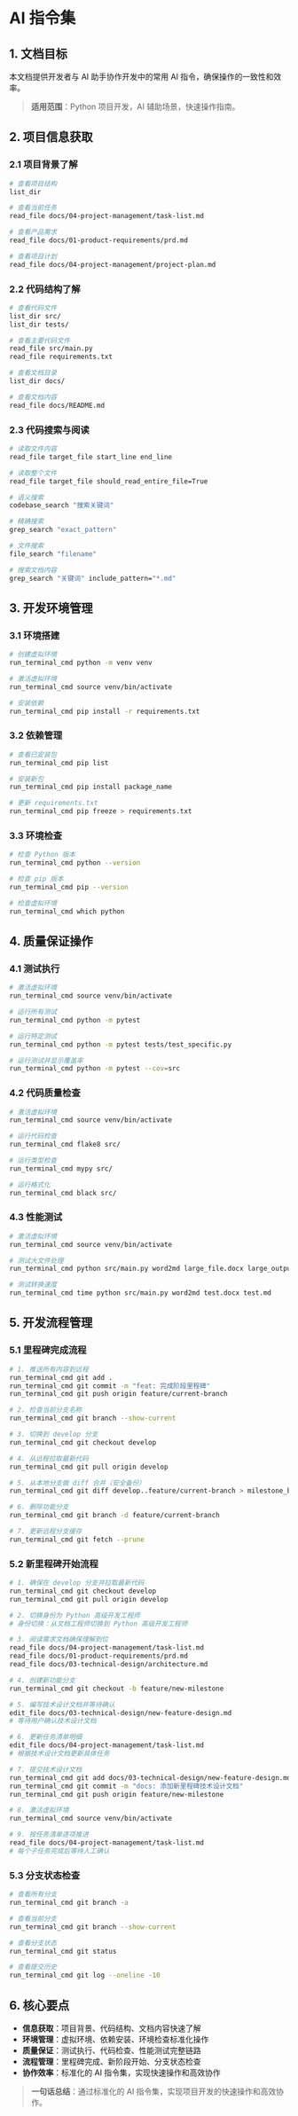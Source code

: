 # AI 指令集

## 1. 文档目标

本文档提供开发者与 AI 助手协作开发中的常用 AI 指令，确保操作的一致性和效率。

> **适用范围**：Python 项目开发，AI 辅助场景，快速操作指南。

## 2. 项目信息获取

### 2.1 项目背景了解

```bash
# 查看项目结构
list_dir

# 查看当前任务
read_file docs/04-project-management/task-list.md

# 查看产品需求
read_file docs/01-product-requirements/prd.md

# 查看项目计划
read_file docs/04-project-management/project-plan.md
```

### 2.2 代码结构了解

```bash
# 查看代码文件
list_dir src/
list_dir tests/

# 查看主要代码文件
read_file src/main.py
read_file requirements.txt

# 查看文档目录
list_dir docs/

# 查看文档内容
read_file docs/README.md
```

### 2.3 代码搜索与阅读

```bash
# 读取文件内容
read_file target_file start_line end_line

# 读取整个文件
read_file target_file should_read_entire_file=True

# 语义搜索
codebase_search "搜索关键词"

# 精确搜索
grep_search "exact_pattern"

# 文件搜索
file_search "filename"

# 搜索文档内容
grep_search "关键词" include_pattern="*.md"
```

## 3. 开发环境管理

### 3.1 环境搭建

```bash
# 创建虚拟环境
run_terminal_cmd python -m venv venv

# 激活虚拟环境
run_terminal_cmd source venv/bin/activate

# 安装依赖
run_terminal_cmd pip install -r requirements.txt
```

### 3.2 依赖管理

```bash
# 查看已安装包
run_terminal_cmd pip list

# 安装新包
run_terminal_cmd pip install package_name

# 更新 requirements.txt
run_terminal_cmd pip freeze > requirements.txt
```

### 3.3 环境检查

```bash
# 检查 Python 版本
run_terminal_cmd python --version

# 检查 pip 版本
run_terminal_cmd pip --version

# 检查虚拟环境
run_terminal_cmd which python
```

## 4. 质量保证操作

### 4.1 测试执行

```bash
# 激活虚拟环境
run_terminal_cmd source venv/bin/activate

# 运行所有测试
run_terminal_cmd python -m pytest

# 运行特定测试
run_terminal_cmd python -m pytest tests/test_specific.py

# 运行测试并显示覆盖率
run_terminal_cmd python -m pytest --cov=src
```

### 4.2 代码质量检查

```bash
# 激活虚拟环境
run_terminal_cmd source venv/bin/activate

# 运行代码检查
run_terminal_cmd flake8 src/

# 运行类型检查
run_terminal_cmd mypy src/

# 运行格式化
run_terminal_cmd black src/
```

### 4.3 性能测试

```bash
# 激活虚拟环境
run_terminal_cmd source venv/bin/activate

# 测试大文件处理
run_terminal_cmd python src/main.py word2md large_file.docx large_output.md

# 测试转换速度
run_terminal_cmd time python src/main.py word2md test.docx test.md
```

## 5. 开发流程管理

### 5.1 里程碑完成流程

```bash
# 1. 推送所有内容到远程
run_terminal_cmd git add .
run_terminal_cmd git commit -m "feat: 完成阶段里程碑"
run_terminal_cmd git push origin feature/current-branch

# 2. 检查当前分支名称
run_terminal_cmd git branch --show-current

# 3. 切换到 develop 分支
run_terminal_cmd git checkout develop

# 4. 从远程拉取最新代码
run_terminal_cmd git pull origin develop

# 5. 从本地分支做 diff 合并（安全备份）
run_terminal_cmd git diff develop..feature/current-branch > milestone_backup.patch

# 6. 删除功能分支
run_terminal_cmd git branch -d feature/current-branch

# 7. 更新远程分支缓存
run_terminal_cmd git fetch --prune
```

### 5.2 新里程碑开始流程

```bash
# 1. 确保在 develop 分支并拉取最新代码
run_terminal_cmd git checkout develop
run_terminal_cmd git pull origin develop

# 2. 切换身份为 Python 高级开发工程师
# 身份切换：从文档工程师切换到 Python 高级开发工程师

# 3. 阅读需求文档确保理解到位
read_file docs/04-project-management/task-list.md
read_file docs/01-product-requirements/prd.md
read_file docs/03-technical-design/architecture.md

# 4. 创建新功能分支
run_terminal_cmd git checkout -b feature/new-milestone

# 5. 编写技术设计文档并等待确认
edit_file docs/03-technical-design/new-feature-design.md
# 等待用户确认技术设计文档

# 6. 更新任务清单明细
edit_file docs/04-project-management/task-list.md
# 根据技术设计文档更新具体任务

# 7. 提交技术设计文档
run_terminal_cmd git add docs/03-technical-design/new-feature-design.md
run_terminal_cmd git commit -m "docs: 添加新里程碑技术设计文档"
run_terminal_cmd git push origin feature/new-milestone

# 8. 激活虚拟环境
run_terminal_cmd source venv/bin/activate

# 9. 按任务清单逐项推进
read_file docs/04-project-management/task-list.md
# 每个子任务完成后等待人工确认
```

### 5.3 分支状态检查

```bash
# 查看所有分支
run_terminal_cmd git branch -a

# 查看当前分支
run_terminal_cmd git branch --show-current

# 查看分支状态
run_terminal_cmd git status

# 查看提交历史
run_terminal_cmd git log --oneline -10
```

## 6. 核心要点

- **信息获取**：项目背景、代码结构、文档内容快速了解
- **环境管理**：虚拟环境、依赖安装、环境检查标准化操作
- **质量保证**：测试执行、代码检查、性能测试完整链路
- **流程管理**：里程碑完成、新阶段开始、分支状态检查
- **协作效率**：标准化的 AI 指令集，实现快速操作和高效协作

> **一句话总结**：通过标准化的 AI 指令集，实现项目开发的快速操作和高效协作。
